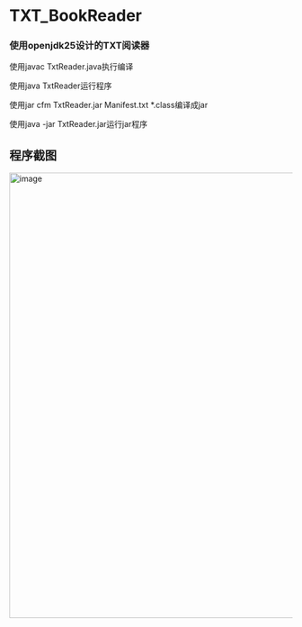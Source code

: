 # TXT_BookReader
### 使用openjdk25设计的TXT阅读器

<p>使用javac TxtReader.java执行编译
<p>使用java TxtReader运行程序
<p>使用jar cfm TxtReader.jar Manifest.txt *.class编译成jar
<p>使用java -jar TxtReader.jar运行jar程序

## 程序截图
<img width="1193" height="791" alt="image" src="https://github.com/user-attachments/assets/504e626d-63a7-40d4-a4f0-0a147b1a8334" />
